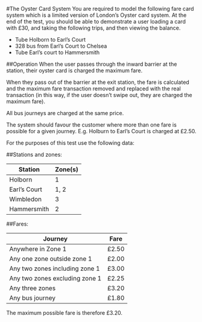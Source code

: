 #The Oyster Card System
You are required to model the following fare card system which is a limited version of
London’s Oyster card system. At the end of the test, you should be able to demonstrate a
user loading a card with £30, and taking the following trips, and then viewing the balance.
- Tube Holborn to Earl’s Court
- 328 bus from Earl’s Court to Chelsea
- Tube Earl’s court to Hammersmith

##Operation
When the user passes through the inward barrier at the station, their oyster card is charged
the maximum fare.

When they pass out of the barrier at the exit station, the fare is calculated and the maximum
fare transaction removed and replaced with the real transaction (in this way, if the user
doesn’t swipe out, they are charged the maximum fare).

All bus journeys are charged at the same price.

The system should favour the customer where more than one fare is possible for a given
journey. E.g. Holburn to Earl’s Court is charged at £2.50.

For the purposes of this test use the following data:

##Stations and zones:

|Station      | Zone(s)|
|---          | ---    |
|Holborn      | 1      |
|Earl’s Court | 1, 2   |
|Wimbledon    | 3      |
|Hammersmith  | 2      |

##Fares:

| Journey                        | Fare    |
| ---                            | ---     |
| Anywhere in Zone 1             |  £2.50  |
| Any one zone outside zone 1    |  £2.00  |
| Any two zones including zone 1 |  £3.00  |
| Any two zones excluding zone 1 |  £2.25  |
| Any three zones                |  £3.20  |
| Any bus journey                |  £1.80  |

The maximum possible fare is therefore £3.20.
